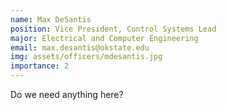 ```yaml
---
name: Max DeSantis
position: Vice President, Control Systems Lead
major: Electrical and Computer Engineering
email: max.desantis@okstate.edu
img: assets/officers/mdesantis.jpg
importance: 2
---
```

Do we need anything here?